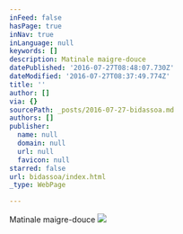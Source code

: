 ```yaml
---
inFeed: false
hasPage: true
inNav: true
inLanguage: null
keywords: []
description: Matinale maigre-douce
datePublished: '2016-07-27T08:48:07.730Z'
dateModified: '2016-07-27T08:37:49.774Z'
title: ''
author: []
via: {}
sourcePath: _posts/2016-07-27-bidassoa.md
authors: []
publisher:
  name: null
  domain: null
  url: null
  favicon: null
starred: false
url: bidassoa/index.html
_type: WebPage

---
```

Matinale maigre-douce
![](https://the-grid-user-content.s3-us-west-2.amazonaws.com/85d67804-6085-4a55-974d-a693caf1cc44.jpg)